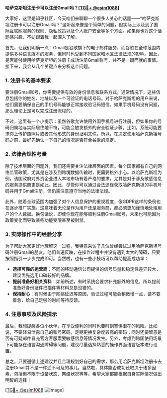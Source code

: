 **哈萨克斯坦注册卡可以注册Gmail吗？[[TG💪+ @esim1088](https://t.me/s/esim1088)]**

大家好，这里是知乎社区，今天咱们来聊聊一个很多人关心的话题——“哈萨克斯坦注册卡可以注册Gmail吗？”这听起来像是个简单的问题，但实际上涉及到了国际互联网服务的规则、隐私政策以及个人账户安全等多个方面。如果你也对这个话题感兴趣，不妨跟着我一起深入了解。

首先，让我们明确一点：Gmail是谷歌旗下的电子邮件服务，而谷歌在全球范围内提供多种语言版本的服务，但同时也受到不同国家和地区法律法规的影响。因此，是否能够使用哈萨克斯坦的注册卡成功注册Gmail账号，并不是一蹴而就的事情。接下来，我会从几个关键点来分析这个问题。

### 1. 注册卡的基本要求

要注册Gmail账号，你需要提供有效的身份信息和联系方式。通常情况下，这些信息包括你的姓名、地址以及一个可验证的电话号码。对于哈萨克斯坦的用户来说，他们需要确保自己的手机号码能够正常接收验证码短信。如果手机号码没有问题，那么理论上是可以完成注册流程的。

不过，这里有一个小提示：虽然谷歌允许使用外国手机号进行注册，但如果你的号码归属地与实际居住地不符，可能会触发额外的安全验证步骤。比如，系统可能要求你上传护照照片或者其他形式的身份证明文件。所以，在决定使用哈萨克斯坦号码之前，最好先确认一下自己的情况是否符合谷歌的规定。

### 2. 法律合规性考量

除了技术层面的问题外，我们还需要关注法律层面的因素。每个国家都有自己的网络监管政策，尤其是在涉及到跨境数据传输时，更需要格外小心。以哈萨克斯坦为例，该国政府对外资企业进入本地市场有着严格的要求，尤其是对于涉及敏感信息的服务提供商更是如此。因此，尽管你可以通过合法途径获取哈萨克斯坦的手机号码并用于Gmail注册，但仍需注意遵守当地的法律法规。

此外，随着全球范围内加强了对个人信息保护的重视程度，像GDPR这样的条例也在逐步推广实施。这意味着无论是作为用户还是服务商，都必须更加谨慎地处理用户的个人数据。换句话说，即使你现在能够顺利注册Gmail账号，未来也可能因为政策变化而导致某些功能受限甚至被封禁。

### 3. 实际操作中的经验分享

为了帮助大家更好地理解这一过程，我特意采访了几位曾经尝试过用哈萨克斯坦号码注册Gmail的朋友。他们普遍反映，在操作过程中并没有遇到太大的障碍，只要按照指引一步步完成即可。当然啦，也有一些小技巧可以帮助提高成功率：

- **选择可靠的运营商**：不同的移动通信公司提供的信号质量和稳定性差异较大，建议优先选用口碑较好的品牌。
- **提前准备好相关资料**：如前所述，有时系统会要求补充额外的信息，所以提前准备好身份证件扫描件等材料总是没错的。
- **保持耐心**：有时候由于网络延迟等原因，验证过程可能会稍微慢一点，请不要着急，给自己足够的时间等待反馈。

### 4. 注意事项及风险提示

最后，我想提醒各位小伙伴，在享受便利的同时也要时刻警惕潜在的风险。比如说，不要轻易泄露自己的账号密码，定期更换复杂度较高的密码；同时还要留意是否有可疑邮件冒充官方客服索要敏感信息等情况发生。另外，考虑到跨国使用场景下可能存在语言沟通障碍等问题，建议尽量选择熟悉的操作界面语言版本进行设置。

总之，只要遵循上述建议并且合理规划好自己的需求，那么用哈萨克斯坦注册卡去注册Gmail并不是一件遥不可及的事儿。当然啦，具体能否成功还取决于诸多因素，包括但不限于设备状态、网络状况等等。希望大家都能根据自身实际情况做出明智的选择！

[[TG💪+ @esim1088](https://t.me/s/esim1088) ![Image](https://i.postimg.cc/4NQfJmqS/Snipaste-2025-05-13-00-14-12.png)]